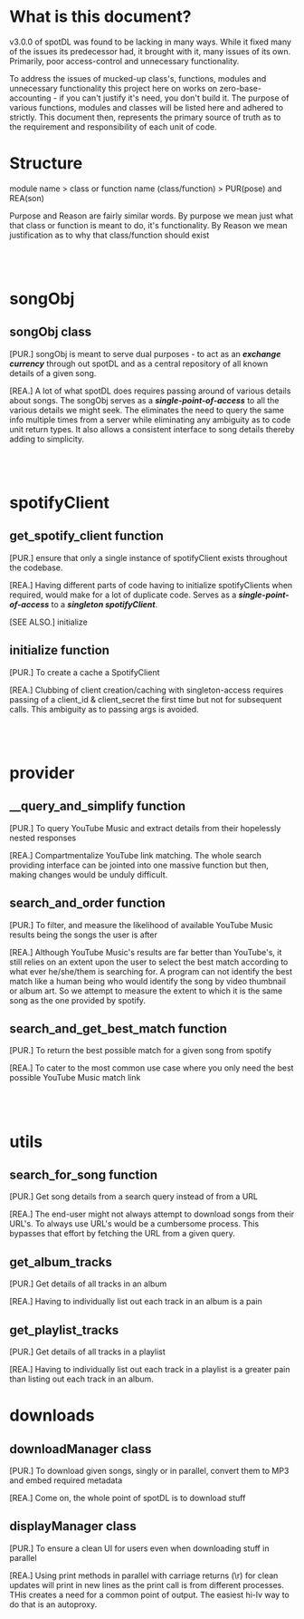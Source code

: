 # What is this document?

v3.0.0 of spotDL was found to be lacking in many ways. While it fixed many of the issues
its predecessor had, it brought with it, many issues of its own. Primarily, poor
access-control and unnecessary functionality.

To address the issues of mucked-up class's, functions, modules and unnecessary
functionality this project here on works on zero-base-accounting - if you can't justify
it's need, you don't build it. The purpose of various functions, modules and classes
will be listed here and adhered to strictly. This document then, represents the primary
source of truth as to the requirement and responsibility of each unit of code.

# Structure

module name > class or function name (class/function) > PUR(pose) and REA(son)

Purpose and Reason are fairly similar words. By purpose we mean just what that class or
function is meant to do, it's functionality. By Reason we mean justification as to why
that class/function should exist

<br><br>

# songObj

## songObj class

[PUR.] songObj is meant to serve dual purposes - to act as an ***exchange currency***
through out spotDL and as a central repository of all known details of a given song.

[REA.] A lot of what spotDL does requires passing around of various details about songs.
The songObj serves as a ***single-point-of-access*** to all the various details we
might seek. The eliminates the need to query the same info multiple times from a server
while eliminating any ambiguity as to code unit return types. It also allows a consistent
interface to song details thereby adding to simplicity.

<br><br>

# spotifyClient

## get_spotify_client function

[PUR.] ensure that only a single instance of spotifyClient exists throughout the codebase.

[REA.] Having different parts of code having to initialize spotifyClients when required,
would make for a lot of duplicate code. Serves as a ***single-point-of-access*** to 
a ***singleton spotifyClient***.

[SEE ALSO.] initialize

## initialize function

[PUR.] To create a cache a SpotifyClient

[REA.] Clubbing of client creation/caching with singleton-access requires passing of a
client_id & client_secret the first time but not for subsequent calls. This ambiguity
as to passing args is avoided.

<br><br>

# provider

## __query_and_simplify function

[PUR.] To query YouTube Music and extract details from their hopelessly nested responses

[REA.] Compartmentalize YouTube link matching. The whole search providing interface can
be jointed into one massive function but then, making changes would be unduly difficult.

## search_and_order function

[PUR.] To filter, and measure the likelihood of available YouTube Music results being the
songs the user is after

[REA.] Although YouTube Music's results are far better than YouTube's, it still relies on
an extent upon the user to select the best match according to what ever he/she/them is
searching for. A program can not identify the best match like a human being who would
identify the song by video thumbnail or album art. So we attempt to measure the extent
to which it is the same song as the one provided by spotify.

## search_and_get_best_match function

[PUR.] To return the best possible match for a given song from spotify

[REA.] To cater to the most common use case where you only need the best possible YouTube
Music match link

<br><br>

# utils

## search_for_song function

[PUR.] Get song  details from a search query instead of from a URL

[REA.] The end-user might not always attempt to download songs from their URL's. To
always use URL's would be a cumbersome process. This bypasses that effort by fetching the
URL from a given query.

## get_album_tracks

[PUR.] Get details of all tracks in an album

[REA.] Having to individually list out each track in an album is a pain 

## get_playlist_tracks

[PUR.] Get details of all tracks in a playlist

[REA.] Having to individually list out each track in a playlist is a greater pain than
listing out each track in an album.

# downloads

## downloadManager class

[PUR.] To download given songs, singly or in parallel, convert them to MP3 and embed
required metadata

[REA.] Come on, the whole point of spotDL is to download stuff

<!-- should I put in download singly and in parallel sub methods?-->

## displayManager class

[PUR.] To ensure a clean UI for users even when downloading stuff in parallel

[REA.] Using print methods in parallel with carriage returns (\r) for clean updates
will print in new lines as the print call is from different processes. THis creates
a need for a common point of output. The easiest hi-lv way to do that is an autoproxy.